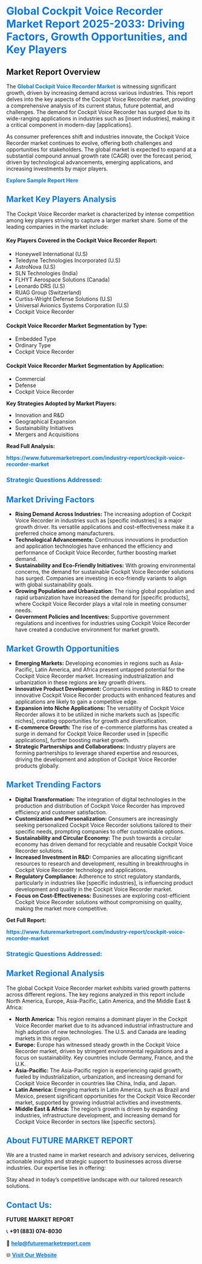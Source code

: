 <h1 style="color: #007BFF;">Global Cockpit Voice Recorder Market Report 2025-2033: Driving Factors, Growth Opportunities, and Key Players</h1>

<section id="overview">
<h2>Market Report Overview</h2>
<p>The <a href="https://www.futuremarketreport.com/industry-report/cockpit-voice-recorder-market" style="color: #007BFF; text-decoration: none;"><strong>Global Cockpit Voice Recorder Market</strong></a> is witnessing significant growth, driven by increasing demand across various industries. This report delves into the key aspects of the Cockpit Voice Recorder market, providing a comprehensive analysis of its current status, future potential, and challenges. The demand for Cockpit Voice Recorder has surged due to its wide-ranging applications in industries such as [insert industries], making it a critical component in modern-day [applications].</p>
<p>As consumer preferences shift and industries innovate, the Cockpit Voice Recorder market continues to evolve, offering both challenges and opportunities for stakeholders. The global market is expected to expand at a substantial compound annual growth rate (CAGR) over the forecast period, driven by technological advancements, emerging applications, and increasing investments by major players.</p>
</section>

<section id="overview">
<p><a href="https://www.futuremarketreport.com/request-sample/reportId=97433" style="color: #007BFF; text-decoration: none;"><strong>Explore Sample Report Here</strong></a></p>
</section>

<section id="key-players">
<h2 style="color: #007BFF;">Market Key Players Analysis</h2>
<p>The Cockpit Voice Recorder market is characterized by intense competition among key players striving to capture a larger market share. Some of the leading companies in the market include:</p>
<h4>Key Players Covered in the Cockpit Voice Recorder Report:</h4>
<ul><li>Honeywell International (U.S)</li><li>Teledyne Technologies Incorporated (U.S)</li><li>AstroNova (U.S)</li><li>SLN Technologies (India)</li><li>FLHYT Aerospace Solutions (Canada)</li><li>Leonardo DRS (U.S)</li><li>RUAG Group (Switzerland)</li><li>Curtiss-Wright Defense Solutions (U.S)</li><li>Universal Avionics Systems Corporation (U.S)</li><li>Cockpit Voice Recorder</li></ul>
<h4>Cockpit Voice Recorder Market Segmentation by Type:</h4>
<ul><li>Embedded Type</li><li>Ordinary Type</li><li>Cockpit Voice Recorder</li></ul>

<h4>Cockpit Voice Recorder Market Segmentation by Application:</h4>
<ul><li>Commercial</li><li>Defense</li><li>Cockpit Voice Recorder</li></ul>
<p><strong>Key Strategies Adopted by Market Players:</strong></p>
<ul>
<li>Innovation and R&D</li>
<li>Geographical Expansion</li>
<li>Sustainability Initiatives</li>
<li>Mergers and Acquisitions</li>
</ul>
</section>

<section>
<p><strong>Read Full Analysis: </strong></p><a href="https://www.futuremarketreport.com/industry-report/cockpit-voice-recorder-market" style="color: #007BFF; text-decoration: none;"><strong>https://www.futuremarketreport.com/industry-report/cockpit-voice-recorder-market</strong></a>
<h3 style="color: #007BFF;">Strategic Questions Addressed:</h3>
</section>

<section id="driving-factors">
<h2 style="color: #007BFF;">Market Driving Factors</h2>
<ul>
<li><strong>Rising Demand Across Industries:</strong> The increasing adoption of Cockpit Voice Recorder in industries such as [specific industries] is a major growth driver. Its versatile applications and cost-effectiveness make it a preferred choice among manufacturers.</li>
<li><strong>Technological Advancements:</strong> Continuous innovations in production and application technologies have enhanced the efficiency and performance of Cockpit Voice Recorder, further boosting market demand.</li>
<li><strong>Sustainability and Eco-Friendly Initiatives:</strong> With growing environmental concerns, the demand for sustainable Cockpit Voice Recorder solutions has surged. Companies are investing in eco-friendly variants to align with global sustainability goals.</li>
<li><strong>Growing Population and Urbanization:</strong> The rising global population and rapid urbanization have increased the demand for [specific products], where Cockpit Voice Recorder plays a vital role in meeting consumer needs.</li>
<li><strong>Government Policies and Incentives:</strong> Supportive government regulations and incentives for industries using Cockpit Voice Recorder have created a conducive environment for market growth.</li>
</ul>
</section>

<section id="growth-opportunities">
<h2 style="color: #007BFF;">Market Growth Opportunities</h2>
<ul>
<li><strong>Emerging Markets:</strong> Developing economies in regions such as Asia-Pacific, Latin America, and Africa present untapped potential for the Cockpit Voice Recorder market. Increasing industrialization and urbanization in these regions are key growth drivers.</li>
<li><strong>Innovative Product Development:</strong> Companies investing in R&D to create innovative Cockpit Voice Recorder products with enhanced features and applications are likely to gain a competitive edge.</li>
<li><strong>Expansion into Niche Applications:</strong> The versatility of Cockpit Voice Recorder allows it to be utilized in niche markets such as [specific niches], creating opportunities for growth and diversification.</li>
<li><strong>E-commerce Growth:</strong> The rise of e-commerce platforms has created a surge in demand for Cockpit Voice Recorder used in [specific applications], further boosting market growth.</li>
<li><strong>Strategic Partnerships and Collaborations:</strong> Industry players are forming partnerships to leverage shared expertise and resources, driving the development and adoption of Cockpit Voice Recorder products globally.</li>
</ul>
</section>

<section id="trending-factors">
<h2 style="color: #007BFF;">Market Trending Factors</h2>
<ul>
<li><strong>Digital Transformation:</strong> The integration of digital technologies in the production and distribution of Cockpit Voice Recorder has improved efficiency and customer satisfaction.</li>
<li><strong>Customization and Personalization:</strong> Consumers are increasingly seeking personalized Cockpit Voice Recorder solutions tailored to their specific needs, prompting companies to offer customizable options.</li>
<li><strong>Sustainability and Circular Economy:</strong> The push towards a circular economy has driven demand for recyclable and reusable Cockpit Voice Recorder solutions.</li>
<li><strong>Increased Investment in R&D:</strong> Companies are allocating significant resources to research and development, resulting in breakthroughs in Cockpit Voice Recorder technology and applications.</li>
<li><strong>Regulatory Compliance:</strong> Adherence to strict regulatory standards, particularly in industries like [specific industries], is influencing product development and quality in the Cockpit Voice Recorder market.</li>
<li><strong>Focus on Cost-Effectiveness:</strong> Businesses are exploring cost-efficient Cockpit Voice Recorder solutions without compromising on quality, making the market more competitive.</li>
</ul>
</section>

<section>
<p><strong>Get Full Report: </strong></p><a href="https://www.futuremarketreport.com/industry-report/cockpit-voice-recorder-market" style="color: #007BFF; text-decoration: none;"><strong>https://www.futuremarketreport.com/industry-report/cockpit-voice-recorder-market</strong></a>
<h3 style="color: #007BFF;">Strategic Questions Addressed:</h3>
</section>


<section id="regional-analysis">
<h2 style="color: #007BFF;">Market Regional Analysis</h2>
<p>The global Cockpit Voice Recorder market exhibits varied growth patterns across different regions. The key regions analyzed in this report include North America, Europe, Asia-Pacific, Latin America, and the Middle East & Africa:</p>
<ul>
<li><strong>North America:</strong> This region remains a dominant player in the Cockpit Voice Recorder market due to its advanced industrial infrastructure and high adoption of new technologies. The U.S. and Canada are leading markets in this region.</li>
<li><strong>Europe:</strong> Europe has witnessed steady growth in the Cockpit Voice Recorder market, driven by stringent environmental regulations and a focus on sustainability. Key countries include Germany, France, and the U.K.</li>
<li><strong>Asia-Pacific:</strong> The Asia-Pacific region is experiencing rapid growth, fueled by industrialization, urbanization, and increasing demand for Cockpit Voice Recorder in countries like China, India, and Japan.</li>
<li><strong>Latin America:</strong> Emerging markets in Latin America, such as Brazil and Mexico, present significant opportunities for the Cockpit Voice Recorder market, supported by growing industrial activities and investments.</li>
<li><strong>Middle East & Africa:</strong> The region’s growth is driven by expanding industries, infrastructure development, and increasing demand for Cockpit Voice Recorder in sectors like [specific sectors].</li>
</ul>
</section>

<footer>
<h2 style="color: #007BFF;">About FUTURE MARKET REPORT</h2>
<p>We are a trusted name in market research and advisory services, delivering actionable insights and strategic support to businesses across diverse industries. Our expertise lies in offering:</p>

<p>Stay ahead in today’s competitive landscape with our tailored research solutions.</p>

<h2 style="color: #007BFF;">Contact Us:</h2>
<p><strong>FUTURE MARKET REPORT</strong></p>
<p>📞 <strong>+91 (883) 074-8030</strong></p>
<p>📧 <strong><a href="mailto:help@futuremarketreport.com" style="color: #007BFF;">help@futuremarketreport.com</a></strong></p>
<p>🌐 <strong><a href="https://www.futuremarketreport.com/" style="color: #007BFF;">Visit Our Website</a></strong></p>
</footer>